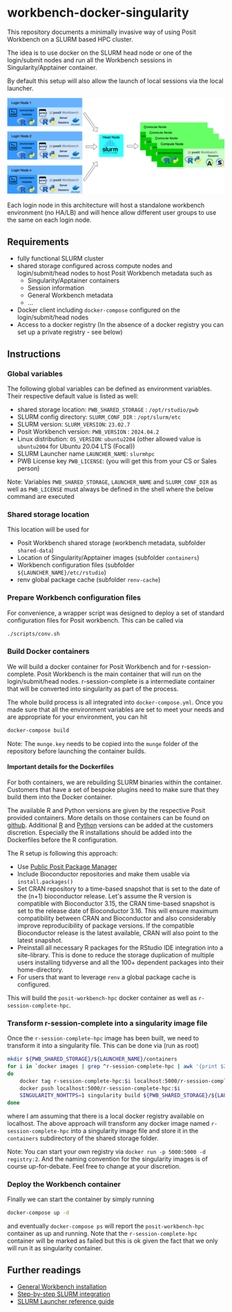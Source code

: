 # workbench-docker-singularity

This repository documents a minimally invasive way of using Posit Workbench on a SLURM based HPC cluster.

The idea is to use docker on the SLURM head node or one of the login/submit nodes and run all the Workbench sessions in Singularity/Apptainer container.

By default this setup will also allow the launch of local sessions via the local launcher.

![Overview](./img/workbench-docker-singularity.drawio.png)

Each login node in this architecture will host a standalone workbench environment (no HA/LB) and will hence allow different user groups to use the same on each login node. 

## Requirements

- fully functional SLURM cluster
- shared storage configured across compute nodes and login/submit/head nodes to host Posit Workbench metadata such as 
  - Singularity/Apptainer containers
  - Session information
  - General Workbench metadata
  - ...
- Docker client including `docker-compose` configured on the login/submit/head nodes
- Access to a docker registry (In the absence of a docker registry you can set up a private registry - see below)

## Instructions

### Global variables

The following global variables can be defined as environment variables. Their respective default value is listed as well: 

- shared storage location: `PWB_SHARED_STORAGE` : `/opt/rstudio/pwb` 
- SLURM config directory: `SLURM_CONF_DIR` : `/opt/slurm/etc`
- SLURM version: `SLURM_VERSION`: `23.02.7`
- Posit Workbench version: `PWB_VERSION` : `2024.04.2`
- Linux distribution: `OS_VERSION`: `ubuntu2204` (other allowed value is `ubuntu2004` for Ubuntu 20.04 LTS (Focal))
- SLURM Launcher name `LAUNCHER_NAME`: `slurmhpc`
- PWB License key `PWB_LICENSE`: (you will get this from your CS or Sales person)

Note: Variables `PWB_SHARED_STORAGE`, `LAUNCHER_NAME` and `SLURM_CONF_DIR` as well as `PWB_LICENSE` must always be defined in the shell where the below command are executed

### Shared storage location

This location will be used for

- Posit Workbench shared storage (workbench metadata, subfolder `shared-data`)
- Location of Singularity/Apptainer images (subfolder `containers`)
- Workbench configuration files (subfolder `${LAUNCHER_NAME}/etc/rstudio`)
- renv global package cache (subfolder `renv-cache`)

### Prepare Workbench configuration files

For convenience, a wrapper script was designed to deploy a set of standard configuration files for Posit workbench. This can be called via

```bash
./scripts/conv.sh
```

### Build Docker containers

We will build a docker container for Posit Workbench and for r-session-complete. Posit Workbench is the main container that will run on the login/submit/head nodes. r-session-complete is a intermediate container that will be converted into singularity as part of the process.

The whole build process is all integrated into `docker-compose.yml`. Once you made sure that all the environment variables are set to meet your needs and are appropriate for your environment, you can hit

```bash
docker-compose build 
```

Note: The `munge.key` needs to be copied into the `munge` folder of the repository before launching the container builds. 

#### Important details for the Dockerfiles

For both containers, we are rebuilding SLURM binaries within the container. Customers that have a set of bespoke plugins need to make sure that they build them into the Docker container.

The available R and Python versions are given by the respective Posit provided containers. More details on those containers can be found on [github](https://github.com/rstudio/rstudio-docker-products/). Additional [R](https://docs.posit.co/resources/install-r.html) and [Python](https://docs.posit.co/resources/install-python.html) versions can be added at the customers discretion. Especially the R installations should be added into the Dockerfiles before the R configuration. 

The R setup is following this approach:

- Use [Public Posit Package Manager](https://packagemanager.posit.co/)
- Include Bioconductor repositories and make them usable via  `install.packages()`
- Set CRAN repository to a time-based snapshot that is set to the date of the (n+1) bioconductor release. Let's assume the R version is compatible with Bioconductor 3.15, the CRAN time-based snapshot is set to the release date of Bioconductor 3.16. This will ensure maximum compatibility between CRAN and Bioconductor and also considerably improve reproducibility of package versions. If the compatible Bioconductor release is the latest available, CRAN will also point to the latest snapshot. 
- Preinstall all necessary R packages for the RStudio IDE integration into a site-library. This is done to reduce the storage duplication of multiple users installing tidyverse and all the 100+ dependent packages into their home-directory.
- For users that want to leverage `renv` a global package cache is configured.

This will build the `posit-workbench-hpc` docker container as well as `r-session-complete-hpc`.

### Transform r-session-complete into a singularity image file 

Once the `r-session-complete-hpc` image has been built, we need to transform it into a singularity file. This can be done via (run as root)

```bash
mkdir ${PWB_SHARED_STORAGE}/${LAUNCHER_NAME}/containers
for i in `docker images | grep ^r-session-complete-hpc | awk '{print $2}'`
do
    docker tag r-session-complete-hpc:$i localhost:5000/r-session-complete-hpc:$i 
    docker push localhost:5000/r-session-complete-hpc:$i 
    SINGULARITY_NOHTTPS=1 singularity build ${PWB_SHARED_STORAGE}/${LAUNCHER_NAME}/containers/$i.sif docker://localhost:5000/r-session-complete-hpc:$i
done
```

where I am assuming that there is a local docker registry available on localhost. The above approach will transform any docker image named `r-session-complete-hpc` into a singularity image file and store it in the `containers` subdirectory of the shared storage folder.

Note: You can start your own registry via `docker run -p 5000:5000 -d registry:2`. And the naming convention for the singularity images is of course up-for-debate. Feel free to change at your discretion. 

### Deploy the Workbench container

Finally we can start the container by simply running 

```bash
docker-compose up -d 
```

and eventually `docker-compose ps` will report the `posit-workbench-hpc` container as up and running. Note that the `r-session-complete-hpc` container will be marked as failed but this is ok given the fact that we only will run it as singularity container.

## Further readings

- [General Workbench installation](https://docs.posit.co/ide/server-pro/getting_started/installation/installation.html)
- [Step-by-step SLURM integration](https://docs.posit.co/ide/server-pro/integration/launcher-slurm.html)
- [SLURM Launcher reference guide](https://docs.posit.co/ide/server-pro/job_launcher/slurm_plugin.html)
